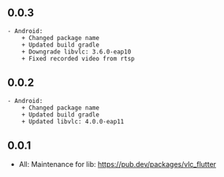 ## 0.0.3
    - Android:
        + Changed package name
        + Updated build gradle
        + Downgrade libvlc: 3.6.0-eap10
        + Fixed recorded video from rtsp
## 0.0.2
    - Android:
        + Changed package name
        + Updated build gradle
        + Updated libvlc: 4.0.0-eap11
## 0.0.1
 - All: Maintenance for lib: https://pub.dev/packages/vlc_flutter
